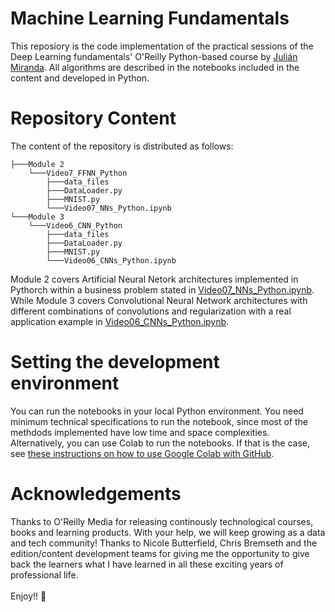 # Machine Learning Fundamentals
This reposiory is the code implementation of the practical sessions of the Deep Learning fundamentals' O'Reilly Python-based course by [Julián Miranda](https://github.com/juliandariomirandacalle/). All algorithms are described in the notebooks included in the content and developed in Python.

# Repository Content
The content of the repository is distributed as follows:

```
├───Module 2
    └───Video7_FFNN_Python
        ├───data_files
        ├───DataLoader.py
        ├───MNIST.py
        └───Video07_NNs_Python.ipynb
└───Module 3
    └───Video6_CNN_Python
        ├───data_files
        ├───DataLoader.py
        ├───MNIST.py
        └───Video06_CNNs_Python.ipynb
```

Module 2 covers Artificial Neural Netork architectures implemented in Pythorch within a business problem stated in [Video07_NNs_Python.ipynb](https://github.com/juliandariomirandacalle/Oreilly_DL_fundamentals/blob/main/Module%202/Video7_FFNN_Python/Video07_NNs_Python.ipynb). While Module 3 covers Convolutional Neural Network architectures with different combinations of convolutions and regularization with a real application example in [Video06_CNNs_Python.ipynb](https://github.com/juliandariomirandacalle/Oreilly_DL_fundamentals/blob/main/Module%203/Video6_CNN_Python/Video06_CNNs_Python.ipynb).

# Setting the development environment
You can run the notebooks in your local Python environment. You need minimum technical specifications to run the notebook, since most of the methdods implemented have low time and space complexities. Alternatively, you can use Colab to run the notebooks. If that is the case, see [these instructions on how to use Google Colab with GitHub](https://colab.research.google.com/github/googlecolab/colabtools/blob/master/notebooks/colab-github-demo.ipynb).

# Acknowledgements
Thanks to O'Reilly Media for releasing continously technological courses, books and learning products. With your help, we will keep growing as a data and tech community! 
Thanks to Nicole Butterfield, Chris Bremseth and the edition/content development teams for giving me the opportunity to give back the learners what I have learned in all these exciting years of professional life. <br><br>
Enjoy!! 🚀
